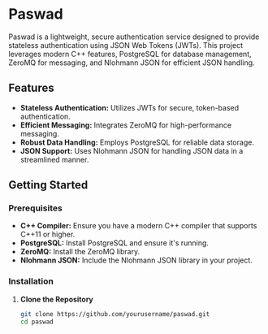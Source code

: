 # Paswad

Paswad is a lightweight, secure authentication service designed to provide stateless authentication using JSON Web Tokens (JWTs). This project leverages modern C++ features, PostgreSQL for database management, ZeroMQ for messaging, and Nlohmann JSON for efficient JSON handling.

## Features

- **Stateless Authentication:** Utilizes JWTs for secure, token-based authentication.
- **Efficient Messaging:** Integrates ZeroMQ for high-performance messaging.
- **Robust Data Handling:** Employs PostgreSQL for reliable data storage.
- **JSON Support:** Uses Nlohmann JSON for handling JSON data in a streamlined manner.

## Getting Started

### Prerequisites

- **C++ Compiler:** Ensure you have a modern C++ compiler that supports C++11 or higher.
- **PostgreSQL:** Install PostgreSQL and ensure it's running.
- **ZeroMQ:** Install the ZeroMQ library.
- **Nlohmann JSON:** Include the Nlohmann JSON library in your project.

### Installation

1. **Clone the Repository**

   ```bash
   git clone https://github.com/yourusername/paswad.git
   cd paswad
